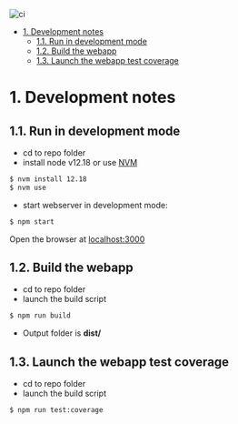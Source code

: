 ![ci](https://github.com/lanceschi/todo/workflows/ci/badge.svg)

<!-- TOC -->

- [1. Development notes](#1-development-notes)
  - [1.1. Run in development mode](#11-run-in-development-mode)
  - [1.2. Build the webapp](#12-build-the-webapp)
  - [1.3. Launch the webapp test coverage](#13-launch-the-webapp-test-coverage)

<!-- /TOC -->

# 1. Development notes

## 1.1. Run in development mode

- cd to repo folder
- install node v12.18 or use [NVM][1]

```bash
$ nvm install 12.18
$ nvm use
```

- start webserver in development mode:

```bash
$ npm start
```

Open the browser at [localhost:3000](http://localhost:3000)

## 1.2. Build the webapp

- cd to repo folder
- launch the build script

```bash
$ npm run build
```

- Output folder is **dist/**

## 1.3. Launch the webapp test coverage

- cd to repo folder
- launch the build script

```bash
$ npm run test:coverage
```

[1]: https://github.com/nvm-sh/nvm

